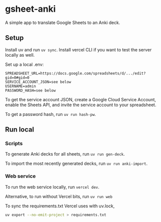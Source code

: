 # gsheet-anki

A simple app to translate Google Sheets to an Anki deck.

## Setup

Install uv and run `uv sync`. Install vercel CLI if you want to test the
server locally as well.

Set up a local .env:
```
SPREADSHEET_URL=https://docs.google.com/spreadsheets/d/.../edit?gid=0#gid=0
SERVICE_ACCOUNT_JSON=see below
USERNAME=admin
PASSWORD_HASH=see below
```

To get the service account JSON, create a Google Cloud Service Account,
enable the Sheets API, and invite the service account to your spreadsheet.

To get a password hash, run `uv run hash-pw`.

## Run local

### Scripts

To generate Anki decks for all sheets, run `uv run gen-deck`.

To import the most recently generated decks, run `uv run anki-import`.

### Web service

To run the web service locally, run `vercel dev`.

Alternative, to run without Vercel bits, run `uv run web`

To sync the requirements.txt Vercel uses with uv.lock,

```bash
uv export --no-emit-project > requirements.txt
```

